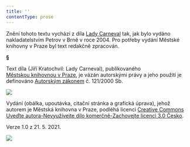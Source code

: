 ```yaml
---
title: ''
contentType: prose
---
```


Znění tohoto textu vychází z díla [Lady Carneval](https://search.mlp.cz/cz/titul/lady-carneval/2370057/#book-content) tak, jak bylo vydáno nakladatelstvím Petrov v Brně v roce 2004. Pro potřeby vydání Městské knihovny v Praze byl text redakčně zpracován.

**§**

Text díla (Jiří Kratochvil: Lady Carneval), publikovaného [Městskou knihovnou v Praze](https://www.mlp.cz/cz/), je vázán autorskými právy a jeho použití je definováno [Autorským zákonem](https://www.mkcr.cz/predpisy-zakonu-709.html) č. 121/2000 Sb.

![](../Images/image001.png)

Vydání (obálka, upoutávka, citační stránka a grafická úprava), jehož autorem je Městská knihovna v Praze, podléhá licenci [Creative Commons Uveďte autora-Nevyužívejte dílo komerčně-Zachovejte licenci 3.0 Česko](https://creativecommons.org/licenses/by-nc-sa/3.0/cz/).

Verze 1.0 z 21. 5. 2021.

![](../Images/image002.jpg)
